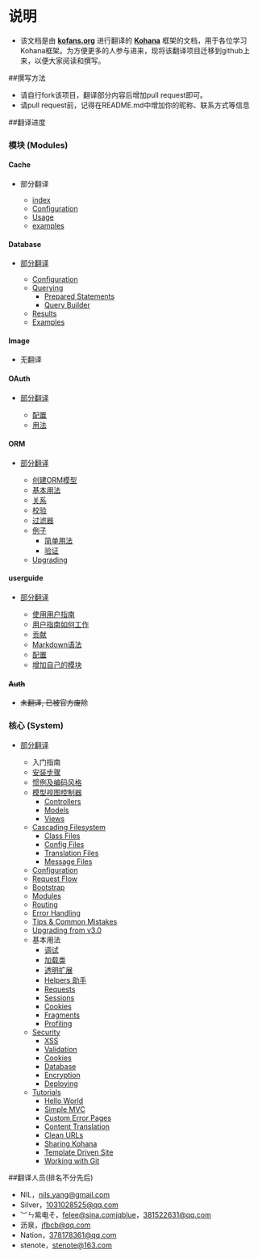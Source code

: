 # 说明

* 该文档是由 **[kofans.org](http://kofans.org)** 进行翻译的 **[Kohana](http://kohanaframework.org)** 框架的文档，用于各位学习Kohana框架。为方便更多的人参与进来，现将该翻译项目迁移到github上来，以便大家阅读和撰写。

##撰写方法

* 请自行fork该项目，翻译部分内容后增加pull request即可。
* 请pull request前，记得在README.md中增加你的昵称、联系方式等信息


##翻译进度

### 模块 (Modules)


#### Cache

* 部分翻译

	* [index](<modules/cache/index.md>)
	* [Configuration](<modules/cache/config.md>)
	* [Usage](<modules/cache/usage.md>)
	* [examples](<modules/cache/examples.md>)


#### Database

* [部分翻译](<modules/database/index.md>)

	* [Configuration](<modules/database/config.md>)
	* [Querying](<modules/database/query.md>)
		* [Prepared Statements](<modules/database/query/prepared.md>)
		* [Query Builder](<modules/database/query/builder.md>)
	* [Results](<modules/database/results.md>)
	* [Examples](<modules/database/examples.md>)


#### Image

* 无翻译

#### OAuth

* [部分翻译](<modules/oauth/index.md>)

	* [配置](<modules/oauth/config.md>)
	* [用法](<modules/oauth/usage.md>)


#### ORM

* [部分翻译](<modules/orm/index.md>)

	* [创建ORM模型](<modules/orm/models.md>)
	* [基本用法](<modules/orm/using.md>)
	* [关系](<modules/orm/relationships.md>)
	* [校验](<modules/orm/validation.md>)
	* [过滤器](<modules/orm/filters.md>)
	* [例子](<modules/orm/examples.md>)
		* [简单用法](<modules/orm/examples/simple.md>)
		* [验证](<modules/orm/examples/validation.md>)
	* [Upgrading](<modules/orm/upgrading.md>)


#### userguide

* [部分翻译](<modules/userguide/index.md>)

	* [使用用户指南](<modules/userguide/using.md>)
	* [用户指南如何工作](<modules/userguide/works.md>)
	* [贡献](<modules/userguide/contributing.md>)
	* [Markdown语法](<modules/userguide/markdown.md>)
	* [配置](<modules/userguide/config.md>)
	* [增加自己的模块](<modules/userguide/adding.md>)


#### ~~Auth~~

* ~~未翻译, 已被官方废除~~

### 核心 (System)

* [部分翻译](<system/index.md>)

	* 入门指南
   	* [安装步骤](install)
   	* [惯例及编码风格](conventions)
   	* [模型视图控制器](mvc)
      * [Controllers](mvc/controllers)
      * [Models](mvc/models)
      * [Views](mvc/views)
   	* [Cascading Filesystem](files)
      * [Class Files](files/classes)
      * [Config Files](files/config)
      * [Translation Files](files/i18n)
      * [Message Files](files/messages)
    * [Configuration](config)
    * [Request Flow](flow)
    * [Bootstrap](bootstrap)
    * [Modules](modules)
    * [Routing](routing)
    * [Error Handling](errors)
    * [Tips & Common Mistakes](tips)
    * [Upgrading from v3.0](upgrading)
    * 基本用法
       * [调试](<system/debugging.md>)
       * [加载类](<system/autoloading.md>)
       * [透明扩展](<system/extension.md>)
       * [Helpers 助手](<system/helpers.md>)
       * [Requests](<system/requests.md>)
       * [Sessions](<system/sessions.md>)
       * [Cookies](<system/cookies.md>)
       * [Fragments](<system/fragments.md>)
       * [Profiling](<system/profiling.md>)
    * [Security](<system/security.md>)
       * [XSS](<system/security/xss.md>)
       * [Validation](<system/security/validation.md>)
       * [Cookies](<system/security/cookies.md>)
       * [Database](<system/security/database.md>)
       * [Encryption](<system/security/encryption.md>)
       * [Deploying](<system/security/deploying.md>)
    * [Tutorials](<system/tutorials.md>)
       * [Hello World](<system/tutorials/hello-world.md>)
       * [Simple MVC](<system/tutorials/simpl-mvc.md>)
       * [Custom Error Pages](<system/tutorials/error-pages.md>)
       * [Content Translation](<system/tutorials/translation.md>)
       * [Clean URLs](<system/tutorials/clean-urls.md>)
       * [Sharing Kohana](<system/tutorials/sharing-kohana.md>)
       * [Template Driven Site](<system/tutorials/templates.md>)
       * [Working with Git](<system/tutorials/git.md>)
 

##翻译人员(排名不分先后)
* NIL，nils.yang@gmail.com
* Silver，1031028525@qq.com
* ︶ㄣ紫电そ，felee@sina.comjqblue，381522631@qq.com
* 沥泉，jfbcb@qq.com
* Nation，378178361@qq.com
* stenote，stenote@163.com
